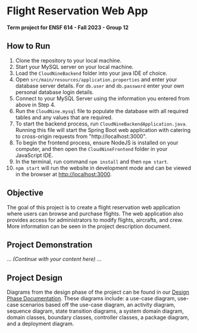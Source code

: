 # Flight Reservation Web App
**Term project for ENSF 614 - Fall 2023 - Group 12**

## How to Run
1. Clone the repository to your local machine.
2. Start your MySQL server on your local machine.
3. Load the `CloudNineBackend` folder into your java IDE of choice.
4. Open `src/main/resources/application.properties` and enter your database server details. For `db.user` and `db.password` enter your own personal database login details.
5. Connect to your MySQL Server using the information you entered from above in Step 4.
6. Run the `CloudNine.mysql` file to populate the database with all required tables and any values that are required.
7. To start the backend process, run `CloudNineBackendApplication.java`. Running this file will start the Spring Boot web application with catering to cross-origin requests from "http://localhost:3000".
8. To begin the frontend process, ensure NodeJS is installed on your computer, and then open the `CloudNineFrontend` folder in your JavaScript IDE.
9. In the terminal, run command `npm install` and then `npm start`.
10. `npm start` will run the website in development mode and can be viewed in the browser at [http://localhost:3000](http://localhost:3000).

## Objective
The goal of this project is to create a flight reservation web application where users can browse and purchase flights. The web application also provides access for administrators to modify flights, aircrafts, and crew.
More information can be seen in the project description document.

## Project Demonstration
... *(Continue with your content here)* ...

## Project Design
Diagrams from the design phase of the project can be found in our [Design Phase Documentation](./Diagrams). These diagrams include: a use-case diagram, use-case scenarios based off the use-case diagram, an activity diagram, sequence diagram, state transition diagrams, a system domain diagram, domain classes, boundary classes, controller classes, a package diagram, and a deployment diagram.

